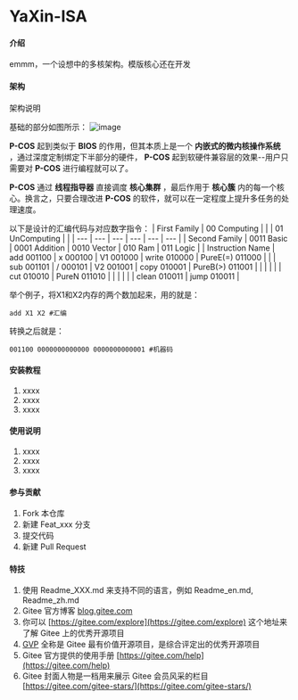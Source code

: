 # YaXin-ISA

#### 介绍
emmm，一个设想中的多核架构。模版核心还在开发

#### 架构
架构说明

基础的部分如图所示：
![image](https://github.com/IsaacMaxwell80686/YaXIn-ISA/assets/123815501/9b9b8b1a-7441-4cab-b34a-a7379cea3374)

 **P-COS** 起到类似于 **BIOS** 的作用，但其本质上是一个 **内嵌式的微内核操作系统** ，通过深度定制绑定下半部分的硬件， **P-COS** 起到软硬件兼容层的效果--用户只需要对 **P-COS** 进行编程就可以了。

 **P-COS** 通过 **线程指导器** 直接调度 **核心集群** ，最后作用于 **核心簇** 内的每一个核心。换言之，只要合理改进 **P-COS** 的软件，就可以在一定程度上提升多任务的处理速度。

以下是设计的汇编代码与对应数字指令：
| First Family | 00 Computing |  |  | 01 UnComputing |  |
| --- | --- | --- | --- | --- | --- |
| Second Family | 0011 Basic | 0001 Addition | 0010 Vector | 010 Ram | 011 Logic |
| Instruction Name | add 001100 | x 000100 | V1 001000 | write 010000 | PureE(=) 011000 |
|  | sub 001101 | / 000101 | V2 001001 | copy 010001 | PureB(>) 011001 |
|  |  |  |  | cut 010010 | PureN 011010 |
|  |  |  |  | clean 010011 | jump 010011 |

举个例子，将X1和X2内存的两个数加起来，用的就是：

```
add X1 X2 #汇编
```
转换之后就是：

```
001100 0000000000000 0000000000001 #机器码
```

#### 安装教程

1.  xxxx
2.  xxxx
3.  xxxx

#### 使用说明

1.  xxxx
2.  xxxx
3.  xxxx

#### 参与贡献

1.  Fork 本仓库
2.  新建 Feat_xxx 分支
3.  提交代码
4.  新建 Pull Request


#### 特技

1.  使用 Readme\_XXX.md 来支持不同的语言，例如 Readme\_en.md, Readme\_zh.md
2.  Gitee 官方博客 [blog.gitee.com](https://blog.gitee.com)
3.  你可以 [https://gitee.com/explore](https://gitee.com/explore) 这个地址来了解 Gitee 上的优秀开源项目
4.  [GVP](https://gitee.com/gvp) 全称是 Gitee 最有价值开源项目，是综合评定出的优秀开源项目
5.  Gitee 官方提供的使用手册 [https://gitee.com/help](https://gitee.com/help)
6.  Gitee 封面人物是一档用来展示 Gitee 会员风采的栏目 [https://gitee.com/gitee-stars/](https://gitee.com/gitee-stars/)
